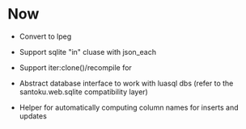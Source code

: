 # Now

- Convert to lpeg

- Support sqlite "in" cluase with json_each
- Support iter:clone()/recompile for

- Abstract database interface to work with luasql dbs (refer to the
  santoku.web.sqlite compatibility layer)

- Helper for automatically computing column names for inserts and updates
